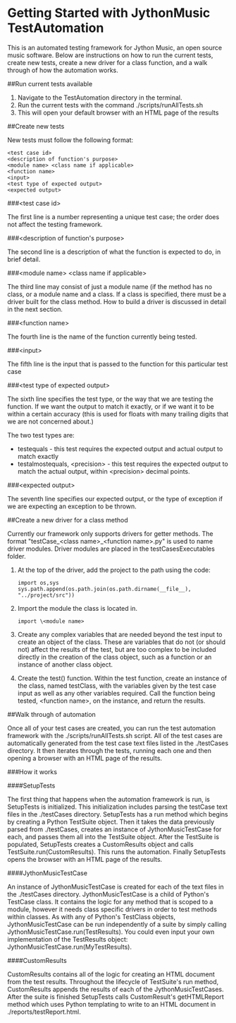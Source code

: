 # Getting Started with JythonMusic TestAutomation

This is an automated testing framework for Jython Music, an open source music software.
Below are instructions on how to run the current tests, create new tests, create a new driver for a class function, and a walk through of how the automation works.


##Run current tests available

1. Navigate to the TestAutomation directory in the terminal.
2. Run the current tests with the command ./scripts/runAllTests.sh
3. This will open your default browser with an HTML page of the results


##Create new tests

New tests must follow the following format:

    <test case id>
    <description of function's purpose>
    <module name> <class name if applicable>
    <function name>
    <input>
    <test type of expected output>
    <expected output>

###\<test case id>

The first line is a number representing a unique test case; the order does not affect the testing framework.


###\<description of function's purpose>

The second line is a description of what the function is expected to do, in brief detail.


###\<module name> \<class name if applicable>

The third line may consist of just a module name (if the method has no class, or a module name and a class. If a class is specified, there must be a driver built for the class method.  How to build a driver is discussed in detail in the next section.


###\<function name>

The fourth line is the name of the function currently being tested.


###\<input>

The fifth line is the input that is passed to the function for this particular test case


###\<test type of expected output>

The sixth line specifies the test type, or the way that we are testing the function. If we want the output to match it exactly, or if we want it to be within a certain accuracy (this is used for floats with many trailing digits that we are not concerned about.)

The two test types are:

* testequals - this test requires the expected output and actual output to match exactly
* testalmostequals, \<precision> - this test requires the expected output to match the actual output, within \<precision> decimal points.


###\<expected output>

The seventh line specifies our expected output, or the type of exception if we are expecting an exception to be thrown.


##Create a new driver for a class method

Currently our framework only supports drivers for getter methods.
The format "testCase_\<class name>_\<function name>.py" is used to name driver modules. Driver modules are placed in the testCasesExecutables folder.

1. At the top of the driver, add the project to the path using the code:
    
    ```
    import os,sys
    sys.path.append(os.path.join(os.path.dirname(__file__), "../project/src"))
    ```
    
2. Import the module the class is located in.
    
    ```
    import \<module name>
    ```
3. Create any complex variables that are needed beyond the test input to create an object of the class. These are variables that do not (or should not) affect the results of the test, but are too complex to be included directly in the creation of the class object, such as a function or an instance of another class object.

4. Create the test() function. Within the test function, create an instance of the class, named testClass, with the variables given by the test case input as well as any other variables required. Call the function being tested, \<function name>, on the instance, and return the results.


##Walk through of automation

Once all of your test cases are created, you can run the test automation framework with the ./scripts/runAllTests.sh script. All of the test cases are automatically generated from the test case text files listed in the ./testCases directory. It then iterates through the tests, running each one and then opening a browser with an HTML page of the results.

###How it works

####SetupTests

The first thing that happens when the automation framework is run, is SetupTests is initialized. This initialization includes parsing the testCase text files in the ./testCases directory. SetupTests has a run method which begins by creating a Python TestSuite object. Then it takes the data previously parsed from ./testCases, creates an instance of JythonMusicTestCase for each, and passes them all into the TestSuite object. After the TestSuite is populated, SetupTests creates a CustomResults object and calls TestSuite.run(CustomResults). This runs the automation. Finally SetupTests opens the browser with an HTML page of the results.

####JythonMusicTestCase

An instance of JythonMusicTestCase is created for each of the text files in the ./testCases directory. JythonMusicTestCase is a child of Python's TestCase class. It contains the logic for any method that is scoped to a module, however it needs class specific drivers in order to test methods within classes. As with any of Python's TestClass objects, JythonMusicTestCase can be run independently of a suite by simply calling JythonMusicTestCase.run(TestResults). You could even input your own implementation of the TestResults object: JythonMusicTestCase.run(MyTestResults).

####CustomResults

CustomResults contains all of the logic for creating an HTML document from the test results. Throughout the lifecycle of TestSuite's run method, CustomResults appends the results of each of the JythonMusicTestCases. After the suite is finished SetupTests calls CustomResult's getHTMLReport method which uses Python templating to write to an HTML document in ./reports/testReport.html.

